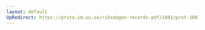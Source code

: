 ```yaml
---
layout: default
UpRedirect: https://pruto.im.uu.se/riksdagen-records-pdf/1881/prot-1881--fk--007/prot-1881--fk--007_002.pdf
---
```

